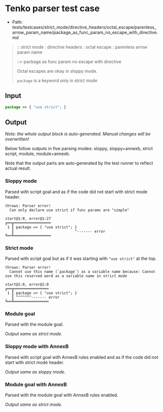 # Tenko parser test case

- Path: tests/testcases/strict_mode/directive_headers/octal_escape/parenless_arrow_param_name/package_as_func_param_no_escape_with_directive.md

> :: strict mode : directive headers : octal escape : parenless arrow param name
>
> ::> package as func param no escape with directive
>
> Octal escapes are okay in sloppy mode. 
>
> `package` is a keyword only in strict mode

## Input


`````js
package => { "use strict"; }
`````

## Output

_Note: the whole output block is auto-generated. Manual changes will be overwritten!_

Below follow outputs in five parsing modes: sloppy, sloppy+annexb, strict script, module, module+annexb.

Note that the output parts are auto-generated by the test runner to reflect actual result.

### Sloppy mode

Parsed with script goal and as if the code did not start with strict mode header.

`````
throws: Parser error!
  Can only declare use strict if func params are "simple"

start@1:0, error@1:27
╔══╦═════════════════
 1 ║ package => { "use strict"; }
   ║                            ^------- error
╚══╩═════════════════

`````

### Strict mode

Parsed with script goal but as if it was starting with `"use strict"` at the top.

`````
throws: Parser error!
  Cannot use this name (`package`) as a variable name because: Cannot use this reserved word as a variable name in strict mode

start@1:0, error@1:0
╔══╦════════════════
 1 ║ package => { "use strict"; }
   ║ ^^^^^^^------- error
╚══╩════════════════

`````

### Module goal

Parsed with the module goal.

_Output same as strict mode._

### Sloppy mode with AnnexB

Parsed with script goal with AnnexB rules enabled and as if the code did not start with strict mode header.

_Output same as sloppy mode._

### Module goal with AnnexB

Parsed with the module goal with AnnexB rules enabled.

_Output same as strict mode._
